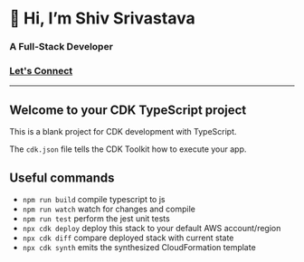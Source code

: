 # 👋 Hi, I’m Shiv Srivastava

### A Full-Stack Developer
<h3 text-align="center"><a href="mailto:1983.shiv@gmail.com" >Let's Connect</a></h3>

---


## Welcome to your CDK TypeScript project

This is a blank project for CDK development with TypeScript.

The `cdk.json` file tells the CDK Toolkit how to execute your app.

## Useful commands

* `npm run build`   compile typescript to js
* `npm run watch`   watch for changes and compile
* `npm run test`    perform the jest unit tests
* `npx cdk deploy`  deploy this stack to your default AWS account/region
* `npx cdk diff`    compare deployed stack with current state
* `npx cdk synth`   emits the synthesized CloudFormation template
